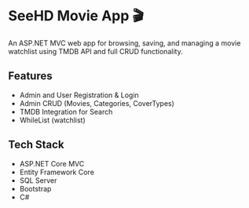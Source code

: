# SeeHD Movie App 🎬

An ASP.NET MVC web app for browsing, saving, and managing a movie watchlist using TMDB API and full CRUD functionality.

## Features
- Admin and User Registration & Login
- Admin CRUD (Movies, Categories, CoverTypes)
- TMDB Integration for Search
- WhileList (watchlist)

## Tech Stack
- ASP.NET Core MVC
- Entity Framework Core
- SQL Server
- Bootstrap
- C#
